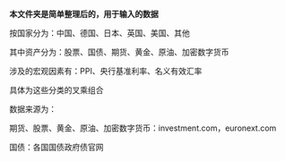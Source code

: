 **本文件夹是简单整理后的，用于输入的数据**

按国家分为：中国、德国、日本、英国、美国、其他

其中资产分为：股票、国债、期货、黄金、原油、加密数字货币

涉及的宏观因素有：PPI、央行基准利率、名义有效汇率

具体为这些分类的叉乘组合


数据来源为：

期货、股票、黄金、原油、加密数字货币：investment.com，euronext.com

国债：各国国债政府债官网
